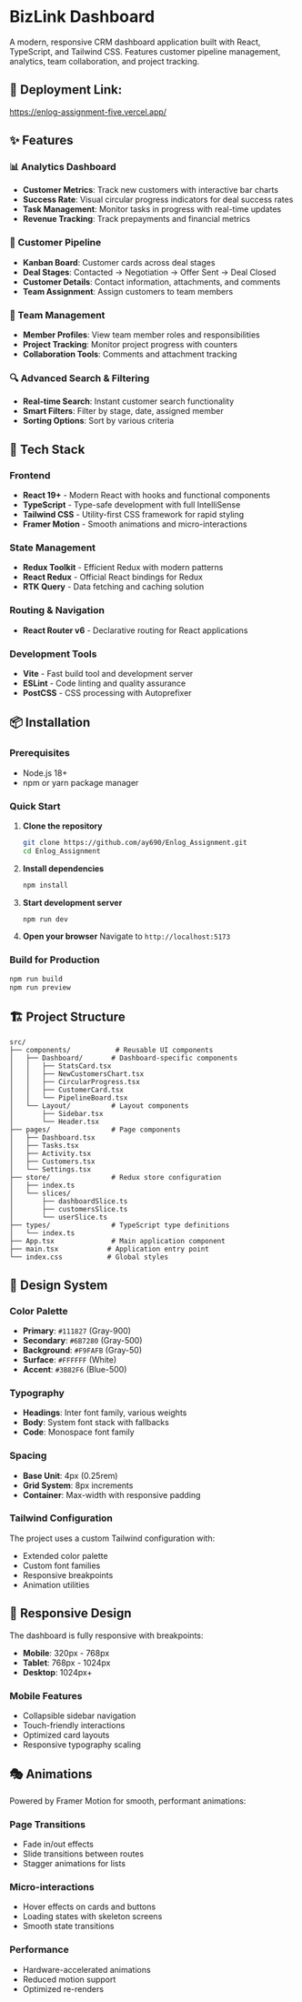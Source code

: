 # BizLink Dashboard

A modern, responsive CRM dashboard application built with React, TypeScript, and Tailwind CSS. Features customer pipeline management, analytics, team collaboration, and project tracking.

## 🚀 Deployment Link:

https://enlog-assignment-five.vercel.app/

## ✨ Features

### 📊 Analytics Dashboard
- **Customer Metrics**: Track new customers with interactive bar charts
- **Success Rate**: Visual circular progress indicators for deal success rates
- **Task Management**: Monitor tasks in progress with real-time updates
- **Revenue Tracking**: Track prepayments and financial metrics

### 🎯 Customer Pipeline
- **Kanban Board**: Customer cards across deal stages
- **Deal Stages**: Contacted → Negotiation → Offer Sent → Deal Closed
- **Customer Details**: Contact information, attachments, and comments
- **Team Assignment**: Assign customers to team members

### 👥 Team Management
- **Member Profiles**: View team member roles and responsibilities
- **Project Tracking**: Monitor project progress with counters
- **Collaboration Tools**: Comments and attachment tracking

### 🔍 Advanced Search & Filtering
- **Real-time Search**: Instant customer search functionality
- **Smart Filters**: Filter by stage, date, assigned member
- **Sorting Options**: Sort by various criteria

## 🚀 Tech Stack

### Frontend
- **React 19+** - Modern React with hooks and functional components
- **TypeScript** - Type-safe development with full IntelliSense
- **Tailwind CSS** - Utility-first CSS framework for rapid styling
- **Framer Motion** - Smooth animations and micro-interactions

### State Management
- **Redux Toolkit** - Efficient Redux with modern patterns
- **React Redux** - Official React bindings for Redux
- **RTK Query** - Data fetching and caching solution

### Routing & Navigation
- **React Router v6** - Declarative routing for React applications

### Development Tools
- **Vite** - Fast build tool and development server
- **ESLint** - Code linting and quality assurance
- **PostCSS** - CSS processing with Autoprefixer

## 📦 Installation

### Prerequisites
- Node.js 18+ 
- npm or yarn package manager

### Quick Start

1. **Clone the repository**
   ```bash
   git clone https://github.com/ay690/Enlog_Assignment.git
   cd Enlog_Assignment
   ```

2. **Install dependencies**
   ```bash
   npm install
   ```

3. **Start development server**
   ```bash
   npm run dev
   ```

4. **Open your browser**
   Navigate to `http://localhost:5173`

### Build for Production
```bash
npm run build
npm run preview
```

## 🏗️ Project Structure

```
src/
├── components/           # Reusable UI components
│   ├── Dashboard/       # Dashboard-specific components
│   │   ├── StatsCard.tsx
│   │   ├── NewCustomersChart.tsx
│   │   ├── CircularProgress.tsx
│   │   ├── CustomerCard.tsx
│   │   └── PipelineBoard.tsx
│   └── Layout/          # Layout components
│       ├── Sidebar.tsx
│       └── Header.tsx
├── pages/               # Page components
│   ├── Dashboard.tsx
│   ├── Tasks.tsx
│   ├── Activity.tsx
│   ├── Customers.tsx
│   └── Settings.tsx
├── store/               # Redux store configuration
│   ├── index.ts
│   └── slices/
│       ├── dashboardSlice.ts
│       ├── customersSlice.ts
│       └── userSlice.ts
├── types/               # TypeScript type definitions
│   └── index.ts
├── App.tsx              # Main application component
├── main.tsx            # Application entry point
└── index.css           # Global styles
```

## 🎨 Design System

### Color Palette
- **Primary**: `#111827` (Gray-900)
- **Secondary**: `#6B7280` (Gray-500)
- **Background**: `#F9FAFB` (Gray-50)
- **Surface**: `#FFFFFF` (White)
- **Accent**: `#3B82F6` (Blue-500)

### Typography
- **Headings**: Inter font family, various weights
- **Body**: System font stack with fallbacks
- **Code**: Monospace font family

### Spacing
- **Base Unit**: 4px (0.25rem)
- **Grid System**: 8px increments
- **Container**: Max-width with responsive padding

### Tailwind Configuration
The project uses a custom Tailwind configuration with:
- Extended color palette
- Custom font families
- Responsive breakpoints
- Animation utilities

## 📱 Responsive Design

The dashboard is fully responsive with breakpoints:
- **Mobile**: 320px - 768px
- **Tablet**: 768px - 1024px
- **Desktop**: 1024px+

### Mobile Features
- Collapsible sidebar navigation
- Touch-friendly interactions
- Optimized card layouts
- Responsive typography scaling

## 🎭 Animations

Powered by Framer Motion for smooth, performant animations:

### Page Transitions
- Fade in/out effects
- Slide transitions between routes
- Stagger animations for lists

### Micro-interactions
- Hover effects on cards and buttons
- Loading states with skeleton screens
- Smooth state transitions

### Performance
- Hardware-accelerated animations
- Reduced motion support
- Optimized re-renders
